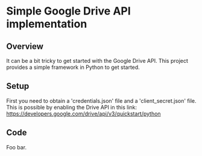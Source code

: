 # Simple Google Drive API implementation

## Overview

It can be a bit tricky to get started with the Google Drive API. This project provides a simple framework in Python to get started.


## Setup

First you need to obtain a 'credentials.json' file and a 'client_secret.json' file.<br>
This is possible by enabling the Drive API in this link:<br>
https://developers.google.com/drive/api/v3/quickstart/python


## Code

Foo bar.